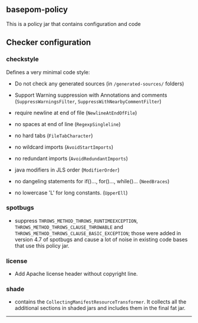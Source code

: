 ## basepom-policy

This is a policy jar that contains configuration and code

## Checker configuration

### checkstyle

Defines a very minimal code style:

- Do not check any generated sources (in `/generated-sources/` folders)

- Support Warning suppression with Annotations and comments (`SuppressWarningsFilter`, `SuppressWithNearbyCommentFilter`)
- require newline at end of file (`NewlineAtEndOfFile`)
- no spaces at end of line (`RegexpSingleline`)
- no hard tabs (`FileTabCharacter`)
- no wildcard imports (`AvoidStartImports`)
- no redundant imports (`AvoidRedundantImports`)
- java modifiers in JLS order (`ModifierOrder`)
- no dangeling statements for if()..., for()..., while()... (`NeedBraces`)
- no lowercase 'L' for long constants. (`UpperEll`)

### spotbugs

- suppress `THROWS_METHOD_THROWS_RUNTIMEEXCEPTION`, `THROWS_METHOD_THROWS_CLAUSE_THROWABLE` and `THROWS_METHOD_THROWS_CLAUSE_BASIC_EXCEPTION`; those were added in version 4.7 of spotbugs and cause a lot of noise in existing code bases that use this policy jar.

### license

- Add Apache license header without copyright line.

### shade

- contains the `CollectingManifestResourceTransformer`. It collects all the additional sections in shaded jars and includes them in the final fat jar.

----
